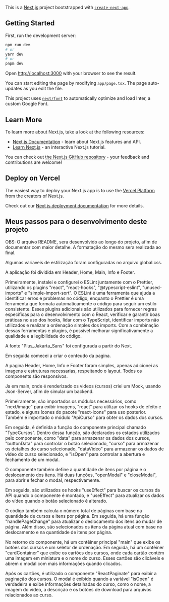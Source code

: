 This is a [Next.js](https://nextjs.org/) project bootstrapped with [`create-next-app`](https://github.com/vercel/next.js/tree/canary/packages/create-next-app).

## Getting Started

First, run the development server:

```bash
npm run dev
# or
yarn dev
# or
pnpm dev
```

Open [http://localhost:3000](http://localhost:3000) with your browser to see the result.

You can start editing the page by modifying `app/page.tsx`. The page auto-updates as you edit the file.

This project uses [`next/font`](https://nextjs.org/docs/basic-features/font-optimization) to automatically optimize and load Inter, a custom Google Font.

## Learn More

To learn more about Next.js, take a look at the following resources:

- [Next.js Documentation](https://nextjs.org/docs) - learn about Next.js features and API.
- [Learn Next.js](https://nextjs.org/learn) - an interactive Next.js tutorial.

You can check out [the Next.js GitHub repository](https://github.com/vercel/next.js/) - your feedback and contributions are welcome!

## Deploy on Vercel

The easiest way to deploy your Next.js app is to use the [Vercel Platform](https://vercel.com/new?utm_medium=default-template&filter=next.js&utm_source=create-next-app&utm_campaign=create-next-app-readme) from the creators of Next.js.

Check out our [Next.js deployment documentation](https://nextjs.org/docs/deployment) for more details.

## Meus passos para o desenvolvimento deste projeto

OBS: O arquivo README, sera desenvolvido ao longo do projeto, afim de documentar com maior detalhe. A formatação do mesmo sera realizada ao final.

Algumas variaveis de estilização foram configuradas no arquivo global.css.

A aplicação foi dividida em Header, Home, Main, Info e Footer.

Primeiramente, instalei e configurei o ESLint juntamente com o Prettier, utilizando os plugins "react", "react-hooks", "@typescript-eslint", "unused-imports" e "simple-import-sort". O ESLint é uma ferramenta que ajuda a identificar erros e problemas no código, enquanto o Prettier é uma ferramenta que formata automaticamente o código para seguir um estilo consistente. Esses plugins adicionais são utilizados para fornecer regras específicas para o desenvolvimento com o React, verificar e garantir boas práticas no uso dos hooks, lidar com o TypeScript, identificar imports não utilizados e realizar a ordenação simples dos imports. Com a combinação dessas ferramentas e plugins, é possível melhorar significativamente a qualidade e a legibilidade do código.

A fonte "Plus_Jakarta_Sans" foi configurada a partir do Next.

Em seguida comecei a criar o conteudo da pagina.

A pagina Header, Home, Info e Footer foram simples, apenas adicionei as imagens e estruturas necessarias, respeitando o layout. Todos os components são responsivos.

Ja em main, onde é renderizado os videos (cursos) criei um Mock, usando Json-Server, afim de simular um backend.

Primeiramente, são importados os módulos necessários, como "next/image" para exibir imagens, "react" para utilizar os hooks de efeito e estado, e alguns ícones do pacote "react-icons" para uso posterior. Também é importado o módulo "ApiCurso" para obter os dados dos cursos.

Em seguida, é definida a função do componente principal chamado "TypeCursos". Dentro dessa função, são declarados os estados utilizados pelo componente, como "data" para armazenar os dados dos cursos, "buttonData" para controlar o botão selecionado, "curso" para armazenar os detalhes do curso selecionado, "dataVideo" para armazenar os dados de vídeo do curso selecionado, e "isOpen" para controlar a abertura e fechamento de um modal.

O componente também define a quantidade de itens por página e o deslocamento dos itens. Há duas funções, "openModal" e "closeModal", para abrir e fechar o modal, respectivamente.

Em seguida, são utilizados os hooks "useEffect" para buscar os cursos da API quando o componente é montado, e "useEffect" para atualizar os dados do vídeo quando o botão selecionado é alterado.

O código também calcula o número total de páginas com base na quantidade de cursos e itens por página. Em seguida, há uma função "handlePageChange" para atualizar o deslocamento dos itens ao mudar de página. Além disso, são selecionados os itens da página atual com base no deslocamento e na quantidade de itens por página.

No retorno do componente, há um contêiner principal "main" que exibe os botões dos cursos e um seletor de ordenação. Em seguida, há um contêiner "cardContainer" que exibe os cartões dos cursos, onde cada cartão contém uma imagem em miniatura e o nome do curso. Esses cartões são clicáveis e abrem o modal com mais informações quando clicados.

Após os cartões, é utilizado o componente "ReactPaginate" para exibir a paginação dos cursos. O modal é exibido quando a variável "isOpen" é verdadeira e exibe informações detalhadas do curso, como o nome, a imagem do vídeo, a descrição e os botões de download para arquivos relacionados ao curso.
